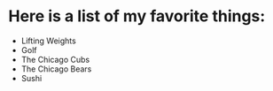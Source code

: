 # Here is a list of my favorite things:
 - Lifting Weights
 - Golf
 - The Chicago Cubs
 - The Chicago Bears
 - Sushi
